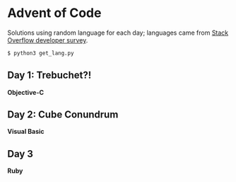 # Advent of Code

Solutions using random language for each day; languages came from [Stack Overflow developer survey](https://survey.stackoverflow.co/2023/#section-most-popular-technologies-programming-scripting-and-markup-languages).

```sh
$ python3 get_lang.py
```

## Day 1: Trebuchet?!
**Objective-C**

## Day 2: Cube Conundrum
**Visual Basic**

## Day 3
**Ruby**

